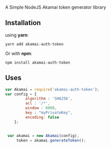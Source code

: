 A Simple NodeJS Akamai token generator library

## Installation 

using **yarn**:

`yarn add akamai-auth-token`

Or with **npm**:

`npm install akamai-auth-token`

## Uses

```js
var Akamai = require('akamai-auth-token');
var config = {
         algorithm : 'SHA256',
         acl : '/*',
         window : 6000,
         key : "myPrivateKey",
         encoding: false
    };
 
 
 var akamai = new Akamai(config),
     token = akamai.generateToken();
```
